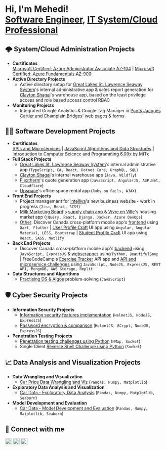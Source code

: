 <h1>Hi, I'm Mehedi! <br/><a href="https://github.com/MehediEhteshum">Software Engineer</a>, <a href="https://www.linkedin.com/in/mehediehteshum/">IT System/Cloud Professional</a></h1>

<h2>🌩️ System/Cloud Administration Projects</h2>

- <b>Certificates</b></br>
[Microsoft Certified: Azure Administrator Associate AZ-104](https://learn.microsoft.com/api/credentials/share/en-us/MehediEhteshum-5437/EBD0ED38093397B1?sharingId=E176167B5A581A88) | [Microsoft Certified: Azure Fundamentals AZ-900](https://learn.microsoft.com/api/credentials/share/en-us/MehediEhteshum-5437/246BC11508C5AAFE?sharingId=E176167B5A581A88)
- <b>Active Directory Projects</b>
  - Active directory setup for [Great Lakes St. Lawrence Seaway System](https://greatlakes-seaway.com/en/)'s internal administrative app & sales report generation for [Clayton Shagal](https://claytonshagal.com/ca/en/home.html)'s warehouse app, based on the least privilege access and role based access control RBAC
- <b>Monitoring Projects</b>
  - Integrated Google Analytics & Google Tag Manager in [Ponts Jacques Cartier and Champlain Bridges](https://jacquescartierchamplain.ca/en/)' web pages & forms

<h2>👨‍💻 Software Development Projects</h2>

- <b>Certificates</b></br>
[APIs and Microservices](https://www.freecodecamp.org/certification/mehediehteshum/back-end-development-and-apis) | [JavaScript Algorithms and Data Structures](https://www.freecodecamp.org/certification/mehediehteshum/javascript-algorithms-and-data-structures) | 
[Introduction to Computer Science and Programming 6.00x by MITx](https://verify.edx.org/cert/509781d6118f47efb12782497623a81a)
- <b>Full Stack Projects</b>
  - [Great Lakes St. Lawrence Seaway System](https://greatlakes-seaway.com/en/)'s internal administrative app (`TypeScript, C#, React, Dotnet Core, GraphQL, SQL`)
  - [Clayton Shagal](https://claytonshagal.com/ca/en/home.html)'s internal warehouse app (`Java, Wildfly`)
  - [Flextherm](https://quote.flextherm.com/en)'s quote generation app (`JavaScript, AngularJS, ASP.Net, Cloudflare`)
  - [Upspace](https://upspace.ca/)'s office space rental app (`Ruby on Rails, AJAX`)
- <b>Front End Projects</b>
  - Project management for [Intelliva](https://intelliva.ca/)'s new business website - work in progress (`Jira, React, SCSS`)
  - [Milk Marketing Board](https://albertamilk.com/)'s [supply chain app](https://portal.nitamms.com/login) & [Vivre en Ville](https://vivreenville.org/)'s housing market app (`jQuery, React, Django, Docker, Azure DevOps`)
  - <ins>Other</ins>: Discover Canada cross-platform mobile app's [frontend](https://github.com/MehediEhteshum/DiscoverCanada-Frontend) using `Dart, Flutter` | [User Profile Craft](https://github.com/MehediEhteshum/Craft-Project) UI app using `Angular, Angular Material, LESS, Bootstrap` | [Student Profile Craft](https://github.com/MehediEhteshum/Mosaic-StudentProfilesApp) UI app using `React, SASS, Netlify`
- <b>Back End Projects</b>
  - Discover Canada cross-platform mobile app's [backend](https://github.com/MehediEhteshum/DiscoverCanada-Backend) using `JavaScript, ExpressJS` & [webscrapper](https://github.com/MehediEhteshum/DiscoverCanada-Webscrapper) using `Python, BeautifulSoup` | FreeCodeCamp's [Exercise Tracker](https://github.com/MehediEhteshum/FCC-ExerciseTracker) API app and [API and microservice challenges](https://github.com/MehediEhteshum/APIandMSChallenges) using `JavaScript, NodeJS, ExpressJS, REST API, MongoDB, AWS Storage, Replit`
- <b>Data Structures and Algorithms</b>
  - [Practising DS & Algos](https://github.com/MehediEhteshum/AlgoChallenges-JS) problem-solving (`JavaScript`)

<h2>🛡️ Cyber Security Projects</h2>

- <b>Information Security Projects</b>
  - [Information security features implementation](https://github.com/MehediEhteshum/InformationSecurityChallenges) (`HelmetJS, NodeJS, ExpressJS`)
  - [Password encryption & comparison](https://github.com/MehediEhteshum/InformationSecurityChallenge-BCrypt) (`HelmetJS, BCrypt, NodeJS, ExpressJS`)
- <b>Penetration Testing Projects</b>
  - [Penetration testing challenges using Python](https://github.com/MehediEhteshum/PenTestChallenges_Py) (`NMap, Socket`)
  - Single Client [Reverse Shell Challenge using Python](https://github.com/MehediEhteshum/ReverseShellChallenge) (`Socket`)
 
<h2>📈 Data Analysis and Visualization Projects</h2>

- <b>Data Wrangling and Visualization</b>
  - [Car Price Data Wrangling and Viz](https://github.com/MehediEhteshum/CarPriceDataWranglingViz/blob/master/CarPrice-DataWrangling%26Viz.ipynb) (`Pandas, Numpy, Matplotlib`)
- <b>Exploratory Data Analysis and Visualization</b>
  - [Car Data - Exploratory Data Analysis](https://github.com/MehediEhteshum/CarDataExploratoryAnalysisViz/blob/master/CarData-EDA%26Viz.ipynb) (`Pandas, Numpy, Matplotlib, Seaborn`)
- <b>Model Development and Evaluation</b>
  - [Car Data - Model Development and Evaluation](https://github.com/MehediEhteshum/CarDataModelDevEvaluation/blob/master/CarData-MDE.ipynb) (`Pandas, Numpy, Matplotlib, Seaborn`)

<h2> 🤳 Connect with me</h2>

[<img align="left" alt="MehediEhteshum | LinkedIn" width="22px" src="https://cdn.jsdelivr.net/npm/simple-icons@v3/icons/linkedin.svg" />][linkedin]
[<img align="left" alt="MehediEhteshum | Twitter" width="22px" src="https://cdn.jsdelivr.net/npm/simple-icons@v3/icons/twitter.svg" />][twitter]
<!--
[<img align="left" alt="MehediEhteshum | Facebook" width="22px" src="https://cdn.jsdelivr.net/npm/simple-icons@v3/icons/facebook.svg" />][facebook]
-->
[<img align="left" alt="MehediEhteshum | Instagram" width="22px" src="https://cdn.jsdelivr.net/npm/simple-icons@v3/icons/instagram.svg" />][instagram]

[linkedin]: https://www.linkedin.com/in/mehediehteshum/
[twitter]: https://twitter.com/Mehedi_Ehteshum
[facebook]: https://www.instagram.com/mehedi.ehteshum/
[instagram]: https://www.instagram.com/mehedi.ehteshum/

<!--
**MehediEhteshum/MehediEhteshum** is a ✨ _special_ ✨ repository because its `README.md` (this file) appears on your GitHub profile.

Here are some ideas to get you started:

- 🔭 I’m currently working on ...
- 🌱 I’m currently learning ...
- 👯 I’m looking to collaborate on ...
- 🤔 I’m looking for help with ...
- 💬 Ask me about ...
- 📫 How to reach me: ...
- 😄 Pronouns: ...
- ⚡ Fun fact: ...
-->
